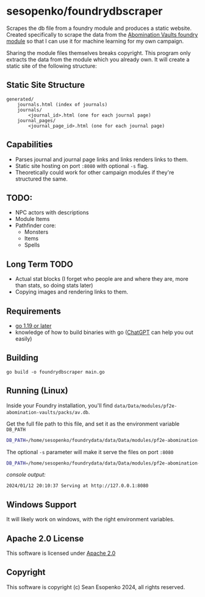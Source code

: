 # sesopenko/foundrydbscraper

Scrapes the db file from a foundry module and produces a static website.  Created specifically to scrape the data
from the [Abomination Vaults foundry module](https://foundryvtt.com/packages/pf2e-abomination-vaults) so that I can use it for machine learning for my own campaign.

Sharing the module files themselves breaks copyright. This program only extracts the data from the module which you
already own. It will create a static site of the following structure:

## Static Site Structure

```
generated/
    journals.html (index of journals)
    journals/
        <journal_id>.html (one for each journal page)
    journal_pages/
        <journal_page_id>.html (one for each journal page)
```

## Capabilities

* Parses journal and journal page links and links renders links to them.
* Static site hosting on port `:8080` with optional `-s` flag.
* Theoretically could work for other campaign modules if they're structured the same.

## TODO:

* NPC actors with descriptions
* Module Items
* Pathfinder core:
    * Monsters
    * Items
    * Spells

## Long Term TODO

* Actual stat blocks (I forget who people are and where they are, more than stats, so doing stats later)
* Copying images and rendering links to them.

## Requirements

* [go 1.19 or later](https://go.dev/doc/install)
* knowledge of how to build binaries with go ([ChatGPT](https://chat.openai.com) can help you out easily)

## Building

```go build -o foundrydbscraper main.go```

## Running (Linux)

Inside your Foundry installation, you'll find `data/Data/modules/pf2e-abomination-vaults/packs/av.db`.

Get the full file path to this file, and set it as the environment variable `DB_PATH`

```bash
DB_PATH=/home/sesopenko/foundrydata/data/Data/modules/pf2e-abomination-vaults/packs/av.db foundrydbscraper
```

The optional `-s` parameter will make it serve the files on port `:8080`

```bash
DB_PATH=/home/sesopenko/foundrydata/data/Data/modules/pf2e-abomination-vaults/packs/av.db foundrydbscraper -s
```

*console output:*
```
2024/01/12 20:10:37 Serving at http://127.0.0.1:8080
```

## Windows Support

It will likely work on windows, with the right environment variables.

## Apache 2.0 License

This software is licensed under [Apache 2.0](LICENSE.txt)

## Copyright

This software is copyright (c) Sean Esopenko 2024, all rights reserved.